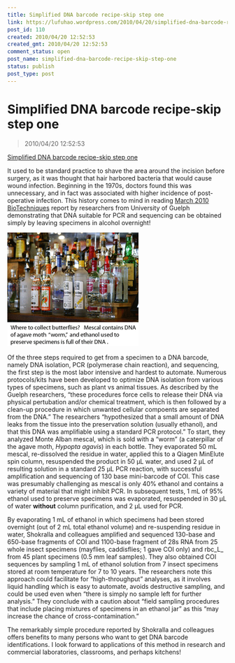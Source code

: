 ```yaml
---
title: Simplified DNA barcode recipe-skip step one
link: https://lufuhao.wordpress.com/2010/04/20/simplified-dna-barcode-recipe-skip-step-one/
post_id: 110
created: 2010/04/20 12:52:53
created_gmt: 2010/04/20 12:52:53
comment_status: open
post_name: simplified-dna-barcode-recipe-skip-step-one
status: publish
post_type: post
---
```


# Simplified DNA barcode recipe-skip step one

> 2010/04/20 12:52:53

 

[Simplified DNA barcode recipe-skip step one](http://phe.rockefeller.edu/barcode/blog/2010/04/15/simplified-dna-barcode-recipe-skip-step-one/)

It used to be standard practice to shave the area around the incision before surgery, as it was thought that hair harbored bacteria that would cause wound infection. Beginning in the 1970s, doctors found this was unnecessary, and in fact was associated with higher incidence of post-operative infection. This history comes to mind in reading [March 2010 BioTechniques](http://www.biotechniques.com/BiotechniquesJournal/2010/March/Direct-PCR-amplification-and-sequencing-of-specimens-DNA-from-preservative-ethanol/biotechniques-187463.html) report by researchers from University of Guelph demonstrating that DNA suitable for PCR and sequencing can be obtained simply by leaving specimens in alcohol overnight!

![20100420-125253-0001](/assets/images/20100420-125253-0001.gif)

Of the three steps required to get from a specimen to a DNA barcode, namely DNA isolation, PCR (polymerase chain reaction), and sequencing, the first step is the most labor intensive and hardest to automate. Numerous protocols/kits have been developed to optimize DNA isolation from various types of specimens, such as plant vs animal tissues. As described by the Guelph researchers, “these procedures force cells to release their DNA via physical pertubation and/or chemical treatment, which is then followed by a clean-up procedure in which unwanted cellular compoents are separated from the DNA.” The researchers “hypothesized that a small amount of DNA leaks from the tissue into the preservation solution (usually ethanol), and that this DNA was amplifiable using a standard PCR protocol.” To start, they analyzed Monte Alban mescal, which is sold with a “worm” (a caterpillar of the agave moth, _Hypopta agavis_) in each bottle. They evaporated 50 mL mescal, re-dissolved the residue in water, applied this to a Qiagen MinElute spin column, resuspended the product in 50 μL water, and used 2 μL of resulting solution in a standard 25 μL PCR reaction, with successful amplification and sequencing of 130 base mini-barcode of COI. This case was presumably challenging as mescal is only 40% ethanol and contains a variety of material that might inhibit PCR. In subsequent tests, 1 mL of 95% ethanol used to preserve specimens was evaporated, resuspended in 30 μL of water **without** column purification, and 2 μL used for PCR.

By evaporating 1 mL of ethanol in which specimens had been stored overnight (out of 2 mL total ethanol volume) and re-suspending residue in water, Shokralla and colleagues amplified and sequenced 130-base and 650-base fragments of COI and 1100-base fragment of 28s RNA from 25 whole insect specimens (mayflies, caddisflies; 1 gave COI only) and rbc_L_ from 45 plant specimens (0.5 mm leaf samples). They also obtained COI sequences by sampling 1 mL of ethanol solution from 7 insect specimens stored at room temperature for 7 to 10 years. The researchers note this approach could facilitate for “high-throughput” analyses, as it involves liquid handling which is easy to automate, avoids destructive sampling, and could be used even when “there is simply no sample left for further analysis.” They conclude with a caution about “field sampling procedures that include placing mixtures of specimens in an ethanol jar” as this “may increase the chance of cross-contamination.”

The remarkably simple procedure reported by Shokralla and colleagues offers benefits to many persons who want to get DNA barcode identifications. I look forward to applications of this method in research and commercial laboratories, classrooms, and perhaps kitchens!
